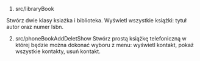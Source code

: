1. src/libraryBook

Stwórz dwie klasy ksiażka i biblioteka. Wyświetl wszystkie książki: tytuł autor oraz numer Isbn.

2. src/phoneBookAddDeletShow
Stwórz prostą książkę telefoniczną w której będzie można dokonać wyboru z menu: wyświetl kontakt, pokaż wszystkie kontakty, usuń   kontakt.

 

